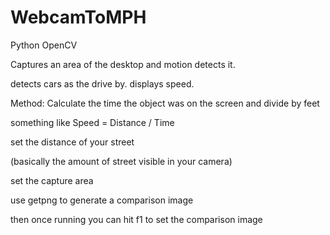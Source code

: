 # WebcamToMPH
Python OpenCV

Captures an area of the desktop and motion detects it.

detects cars as the drive by. displays speed.

Method: Calculate the time the object was on the screen and divide by feet 

something like Speed = Distance / Time



set the distance of your street

(basically the amount of street visible in your camera)


set the capture area


use getpng to generate a comparison image


then once running you can hit f1 to set the comparison image


